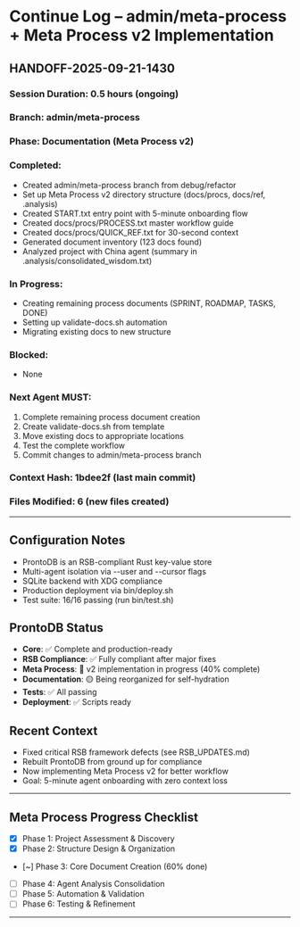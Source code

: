 # Continue Log – admin/meta-process + Meta Process v2 Implementation

## HANDOFF-2025-09-21-1430
### Session Duration: 0.5 hours (ongoing)
### Branch: admin/meta-process
### Phase: Documentation (Meta Process v2)

### Completed:
- Created admin/meta-process branch from debug/refactor
- Set up Meta Process v2 directory structure (docs/procs, docs/ref, .analysis)
- Created START.txt entry point with 5-minute onboarding flow
- Created docs/procs/PROCESS.txt master workflow guide
- Created docs/procs/QUICK_REF.txt for 30-second context
- Generated document inventory (123 docs found)
- Analyzed project with China agent (summary in .analysis/consolidated_wisdom.txt)

### In Progress:
- Creating remaining process documents (SPRINT, ROADMAP, TASKS, DONE)
- Setting up validate-docs.sh automation
- Migrating existing docs to new structure

### Blocked:
- None

### Next Agent MUST:
1. Complete remaining process document creation
2. Create validate-docs.sh from template
3. Move existing docs to appropriate locations
4. Test the complete workflow
5. Commit changes to admin/meta-process branch

### Context Hash: 1bdee2f (last main commit)
### Files Modified: 6 (new files created)

---

## Configuration Notes
- ProntoDB is an RSB-compliant Rust key-value store
- Multi-agent isolation via --user and --cursor flags
- SQLite backend with XDG compliance
- Production deployment via bin/deploy.sh
- Test suite: 16/16 passing (run bin/test.sh)

## ProntoDB Status
- **Core**: ✅ Complete and production-ready
- **RSB Compliance**: ✅ Fully compliant after major fixes
- **Meta Process**: 🔴 v2 implementation in progress (40% complete)
- **Documentation**: 🟡 Being reorganized for self-hydration
- **Tests**: ✅ All passing
- **Deployment**: ✅ Scripts ready

## Recent Context
- Fixed critical RSB framework defects (see RSB_UPDATES.md)
- Rebuilt ProntoDB from ground up for compliance
- Now implementing Meta Process v2 for better workflow
- Goal: 5-minute agent onboarding with zero context loss

---

## Meta Process Progress Checklist
- [x] Phase 1: Project Assessment & Discovery
- [x] Phase 2: Structure Design & Organization
- [~] Phase 3: Core Document Creation (60% done)
- [ ] Phase 4: Agent Analysis Consolidation
- [ ] Phase 5: Automation & Validation
- [ ] Phase 6: Testing & Refinement

---